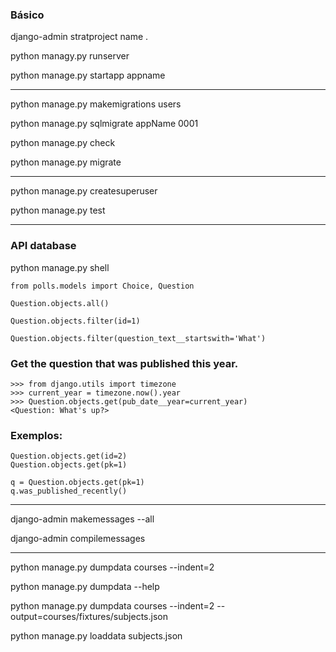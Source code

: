 ### Básico
django-admin stratproject name .

python managy.py runserver

python manage.py startapp appname

------------------------------

python manage.py makemigrations users

python manage.py sqlmigrate appName 0001

python manage.py check

python manage.py migrate

------------------------------

python manage.py createsuperuser

python manage.py test

------------------------------
### API database
python manage.py shell

	from polls.models import Choice, Question

	Question.objects.all()

	Question.objects.filter(id=1)

	Question.objects.filter(question_text__startswith='What')

### Get the question that was published this year.
	>>> from django.utils import timezone
	>>> current_year = timezone.now().year
	>>> Question.objects.get(pub_date__year=current_year)
	<Question: What's up?>

### Exemplos:
	Question.objects.get(id=2)
	Question.objects.get(pk=1)

	q = Question.objects.get(pk=1)
	q.was_published_recently()

-------------------------------

django-admin makemessages --all

django-admin compilemessages

-------------------------------

python manage.py dumpdata courses --indent=2

python manage.py dumpdata --help

python manage.py dumpdata courses --indent=2 --output=courses/fixtures/subjects.json

python manage.py loaddata subjects.json

